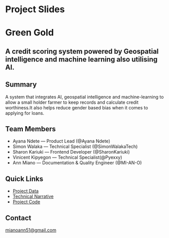 # Project Slides
# Green Gold

## A credit scoring system powered by Geospatial intelligence and machine learning also utilising AI.

## Summary
A system that integrates AI, geospatial intelligence and machine-learning to allow a small holder farmer to keep records and calculate credit worthiness.It also helps reduce gender based bias when it comes to applying for loans.

## Team Members
- Ayana Ndete — Product Lead (@Ayana Ndete)
- Simon Walaka — Technical Specialist (@SimonWalakaTech)
- Sharon Kariuki — Frontend Developer (@SharonKariuki)
- Vinicent Kipyegon — Technical Specialist(@Pyexxy)
- Ann Miano — Documentation & Quality Engineer (@MI-AN-O)

## Quick Links
- [Project Data](https://github.com/Green-Gold-Foundation/project-data)
- [Technical Narrative](https://github.com/Green-Gold-Foundation/project-docs)
- [Project Code](https://github.com/Green-Gold-Foundation/project-code/tree/main)

## Contact
mianoann51@gmail.com
